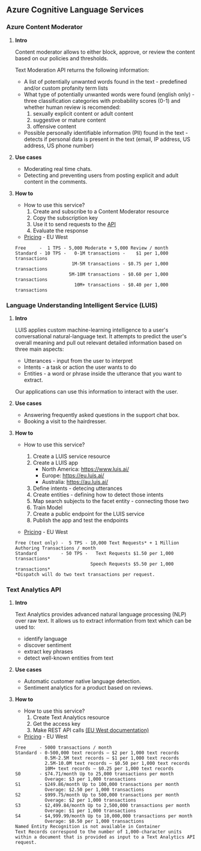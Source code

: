 ## Azure Cognitive Language Services


### Azure Content Moderator
1. **Intro**

   Content moderator allows to either block, approve, or review the content based on our policies and thresholds.

   Text Moderation API returns the following information:
   - A list of potentially unwanted words found in the text - predefined and/or custom profanity term lists 
   - What type of potentially unwanted words were found (english only) - three classification categories with probability scores (0-1) and whether human review is recomended:
       1. sexually explicit content or adult content
       2. suggestive or mature content
       3. offensive content
    - Possible personally identifiable information (PII) found in the text - detects if personal data is present in the text (email, IP address, US address, US phone number)
2. **Use cases**
   * Moderating real time chats.
   * Detecting and preventing users from posting explicit and adult content in the comments.
3. **How to**
   * How to use this service?
       1. Create and subscribe to a Content Moderator resource
       2. Copy the subscription key
       3. Use it to send requests to the [API](https://westus.dev.cognitive.microsoft.com/docs/services/57cf753a3f9b070c105bd2c1/operations/57cf753a3f9b070868a1f66f)
       4. Evaluate the response
   * [Pricing](https://azure.microsoft.com/en-us/pricing/details/cognitive-services/content-moderator/) - EU West
   ```
   Free     -  1 TPS - 5,000 Moderate + 5,000 Review / month
   Standard - 10 TPS -   0-1M transactions -    $1 per 1,000 transactions
                        1M-5M transactions - $0.75 per 1,000 transactions
                       5M-10M transactions - $0.60 per 1,000 transactions
                         10M+ transactions - $0.40 per 1,000 transactions
   ```


### Language Understanding Intelligent Service (LUIS)

1. **Intro**
   
   LUIS applies custom machine-learning intelligence to a user's conversational natural-language text. It attempts to predict the user's overall meaning and pull out relevant detailed information based on three main aspects:
   - Utterances - input from the user to interpret
   - Intents - a task or action the user wants to do
   - Entities - a word or phrase inside the utterance that you want to extract.
   
   Our applications can use this information to interact with the user.
2. **Use cases**
   - Answering frequently asked questions in the support chat box.
   - Booking a visit to the hairdresser.
3. **How to**
   * How to use this service?
       1. Create a LUIS service resource
       2. Create a LUIS app
           - North America: https://www.luis.ai/
           - Europe: https://eu.luis.ai/
           - Australia: https://au.luis.ai/
       3. Define intents - detecing utterances
       4. Create entities - defining how to detect those intents
       5. Map search subjects to the facet entity - connecting those two
       6. Train Model
       7. Create a public endpoint for the LUIS service
       8. Publish the app and test the endpoints

   * [Pricing](https://azure.microsoft.com/en-us/pricing/details/cognitive-services/language-understanding-intelligent-services/) - EU West
   ```
   Free (text only) -  5 TPS - 10,000 Text Requests* + 1 Million Authoring Transactions / month
   Standard         - 50 TPS -   Text Requests $1.50 per 1,000 transactions*
                               Speech Requests $5.50 per 1,000 transactions*
   *Dispatch will do two text transactions per request.
   ```


### Text Analytics API

1. **Intro**
   
   Text Analytics provides advanced natural language processing (NLP) over raw text.
   It allows us to extract information from text which can be used to:
      - identify language
      - discover sentiment
      - extract key phrases
      - detect well-known entities from text
2. **Use cases**
   * Automatic customer native language detection.
   * Sentiment analytics for a product based on reviews.
3. **How to**
   * How to use this service?
      1. Create Text Analytics resource
      2. Get the access key
      3. Make REST API calls [(EU West documentation)](https://westcentralus.dev.cognitive.microsoft.com/docs/services/TextAnalytics-v2-1/operations/56f30ceeeda5650db055a3c7)
   * [Pricing](https://azure.microsoft.com/en-us/pricing/details/cognitive-services/text-analytics/) - EU West
   ```
   Free     - 5000 transactions / month
   Standard - 0-500,000 text records — $2 per 1,000 text records 
              0.5M-2.5M text records — $1 per 1,000 text records
              2.5M-10.0M text records — $0.50 per 1,000 text records
              10M+ text records — $0.25 per 1,000 text records 
   S0       - $74.71/month Up to 25,000 transactions per month
              Overage: $3 per 1,000 transactions 
   S1       - $249.86/month Up to 100,000 transactions per month
              Overage: $2.50 per 1,000 transactions 
   S2       - $999.75/month Up to 500,000 transactions per month
              Overage: $2 per 1,000 transactions 
   S3       - $2,499.84/month Up to 2,500,000 transactions per month 
              Overage: $1 per 1,000 transactions 
   S4       - $4,999.99/month Up to 10,000,000 transactions per month 
              Overage: $0.50 per 1,000 transactions 
   Named Entity Recognition is not available in Container
   Text Records correspond to the number of 1,000-character units within a document that is provided as input to a Text Analytics API request.
   ```
